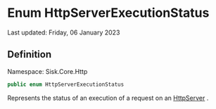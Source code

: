 # Enum HttpServerExecutionStatus
Last updated: Friday, 06 January 2023

## Definition
Namespace: Sisk.Core.Http

```csharp
public enum HttpServerExecutionStatus
```

Represents the status of an execution of a request on an [HttpServer](/spec/Sisk/Core/Http/HttpServer) .

